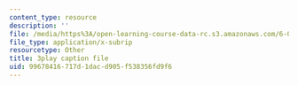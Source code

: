 ```yaml
---
content_type: resource
description: ''
file: /media/https%3A/open-learning-course-data-rc.s3.amazonaws.com/6-00sc-introduction-to-computer-science-and-programming-spring-2011/99678416717d1dacd905f538356fd9f6_ddtobc-AOK4.srt
file_type: application/x-subrip
resourcetype: Other
title: 3play caption file
uid: 99678416-717d-1dac-d905-f538356fd9f6
---
```

